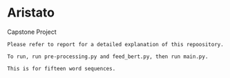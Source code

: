 # Aristato
 Capstone Project

    Please refer to report for a detailed explanation of this repoository.

    To run, run pre-processing.py and feed_bert.py, then run main.py.

    This is for fifteen word sequences. 

